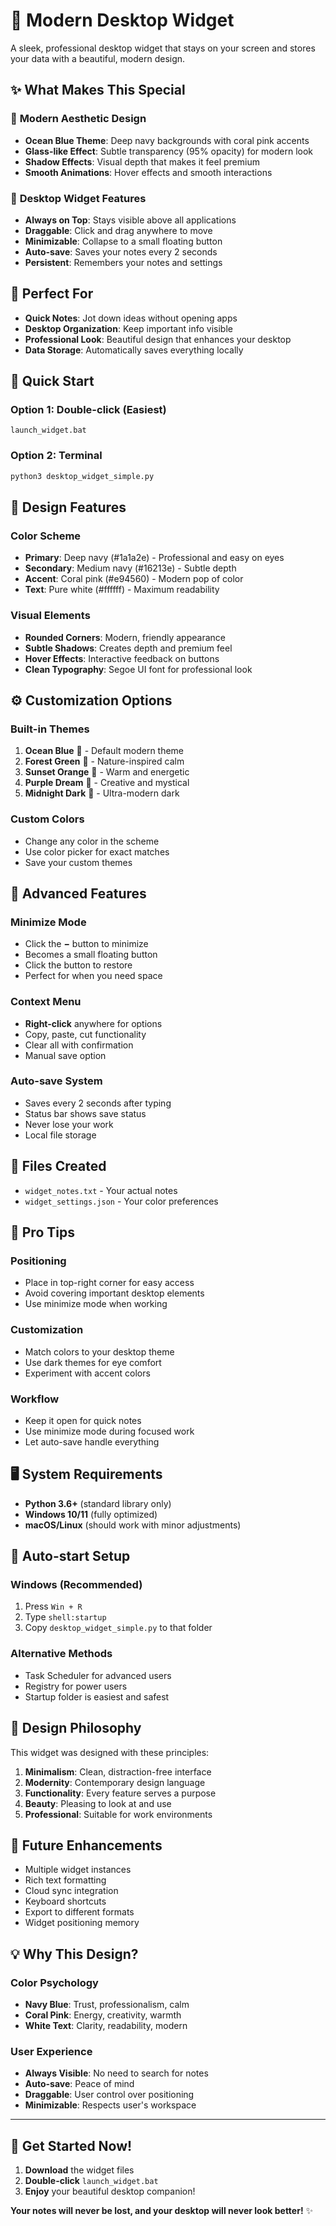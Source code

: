 # 🎨 Modern Desktop Widget

A sleek, professional desktop widget that stays on your screen and stores your data with a beautiful, modern design.

## ✨ **What Makes This Special**

### 🎨 **Modern Aesthetic Design**
- **Ocean Blue Theme**: Deep navy backgrounds with coral pink accents
- **Glass-like Effect**: Subtle transparency (95% opacity) for modern look
- **Shadow Effects**: Visual depth that makes it feel premium
- **Smooth Animations**: Hover effects and smooth interactions

### 🚀 **Desktop Widget Features**
- **Always on Top**: Stays visible above all applications
- **Draggable**: Click and drag anywhere to move
- **Minimizable**: Collapse to a small floating button
- **Auto-save**: Saves your notes every 2 seconds
- **Persistent**: Remembers your notes and settings

## 🎯 **Perfect For**
- **Quick Notes**: Jot down ideas without opening apps
- **Desktop Organization**: Keep important info visible
- **Professional Look**: Beautiful design that enhances your desktop
- **Data Storage**: Automatically saves everything locally

## 🚀 **Quick Start**

### **Option 1: Double-click (Easiest)**
```
launch_widget.bat
```

### **Option 2: Terminal**
```bash
python3 desktop_widget_simple.py
```

## 🎨 **Design Features**

### **Color Scheme**
- **Primary**: Deep navy (#1a1a2e) - Professional and easy on eyes
- **Secondary**: Medium navy (#16213e) - Subtle depth
- **Accent**: Coral pink (#e94560) - Modern pop of color
- **Text**: Pure white (#ffffff) - Maximum readability

### **Visual Elements**
- **Rounded Corners**: Modern, friendly appearance
- **Subtle Shadows**: Creates depth and premium feel
- **Hover Effects**: Interactive feedback on buttons
- **Clean Typography**: Segoe UI font for professional look

## ⚙️ **Customization Options**

### **Built-in Themes**
1. **Ocean Blue** 🌊 - Default modern theme
2. **Forest Green** 🌲 - Nature-inspired calm
3. **Sunset Orange** 🌅 - Warm and energetic
4. **Purple Dream** 💜 - Creative and mystical
5. **Midnight Dark** 🌙 - Ultra-modern dark

### **Custom Colors**
- Change any color in the scheme
- Use color picker for exact matches
- Save your custom themes

## 🔧 **Advanced Features**

### **Minimize Mode**
- Click the **−** button to minimize
- Becomes a small floating button
- Click the button to restore
- Perfect for when you need space

### **Context Menu**
- **Right-click** anywhere for options
- Copy, paste, cut functionality
- Clear all with confirmation
- Manual save option

### **Auto-save System**
- Saves every 2 seconds after typing
- Status bar shows save status
- Never lose your work
- Local file storage

## 📁 **Files Created**
- `widget_notes.txt` - Your actual notes
- `widget_settings.json` - Your color preferences

## 🎯 **Pro Tips**

### **Positioning**
- Place in top-right corner for easy access
- Avoid covering important desktop elements
- Use minimize mode when working

### **Customization**
- Match colors to your desktop theme
- Use dark themes for eye comfort
- Experiment with accent colors

### **Workflow**
- Keep it open for quick notes
- Use minimize mode during focused work
- Let auto-save handle everything

## 🖥️ **System Requirements**
- **Python 3.6+** (standard library only)
- **Windows 10/11** (fully optimized)
- **macOS/Linux** (should work with minor adjustments)

## 🚀 **Auto-start Setup**

### **Windows (Recommended)**
1. Press `Win + R`
2. Type `shell:startup`
3. Copy `desktop_widget_simple.py` to that folder

### **Alternative Methods**
- Task Scheduler for advanced users
- Registry for power users
- Startup folder is easiest and safest

## 🎨 **Design Philosophy**

This widget was designed with these principles:

1. **Minimalism**: Clean, distraction-free interface
2. **Modernity**: Contemporary design language
3. **Functionality**: Every feature serves a purpose
4. **Beauty**: Pleasing to look at and use
5. **Professional**: Suitable for work environments

## 🔮 **Future Enhancements**
- Multiple widget instances
- Rich text formatting
- Cloud sync integration
- Keyboard shortcuts
- Export to different formats
- Widget positioning memory

## 💡 **Why This Design?**

### **Color Psychology**
- **Navy Blue**: Trust, professionalism, calm
- **Coral Pink**: Energy, creativity, warmth
- **White Text**: Clarity, readability, modern

### **User Experience**
- **Always Visible**: No need to search for notes
- **Auto-save**: Peace of mind
- **Draggable**: User control over positioning
- **Minimizable**: Respects user's workspace

---

## 🎉 **Get Started Now!**

1. **Download** the widget files
2. **Double-click** `launch_widget.bat`
3. **Enjoy** your beautiful desktop companion!

**Your notes will never be lost, and your desktop will never look better!** ✨
